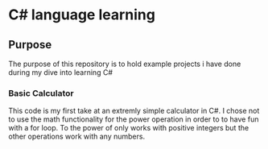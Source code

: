 # C# language learning
## Purpose
The purpose of this repository is to hold example projects i have done during my dive into learning C#

### Basic Calculator 
This code is my first take at an extremly simple calculator in C#. I chose not to use the math functionality for the power operation in order to to have fun with a for loop. To the power of only works with positive integers but the other operations work with any numbers. 
